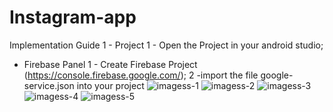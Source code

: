 

# Instagram-app

Implementation Guide
1 - Project
1 - Open the Project in your android studio;


 - Firebase Panel
1 - Create Firebase Project (https://console.firebase.google.com/);
2 -import the file google-service.json into your project 
![imagess-1](https://user-images.githubusercontent.com/72661046/120999852-35bd5b00-c7a7-11eb-7b74049960f6.jpeg)
![imagess-2](https://user-images.githubusercontent.com/72661046/121000197-8fbe2080-c7a7-11eb-923b-1e14d4f7ff89.jpeg)
![imagess-3](https://user-images.githubusercontent.com/72661046/121000201-90ef4d80-c7a7-11eb-806b-7121c7edd2be.jpeg)
![imagess-4](https://user-images.githubusercontent.com/72661046/121000205-9187e400-c7a7-11eb-8c8b-077a5fdd2d42.jpeg)
![imagess-5](https://user-images.githubusercontent.com/72661046/121000208-9187e400-c7a7-11eb-9094-5f9a6a4db1b9.jpeg)



